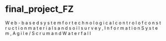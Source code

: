 # final_project_FZ
 W e b - b a s e d s y s t e m f o r t e c h n o l o g i c a l c o n t r o l o f c o n s t r u c t i o n m a t e r i a l s a n d s o i l s u r v e y , I n f o r m a t i o n S y s t e m , A g i l e / S c r u m a n d W a t e r f a l l
